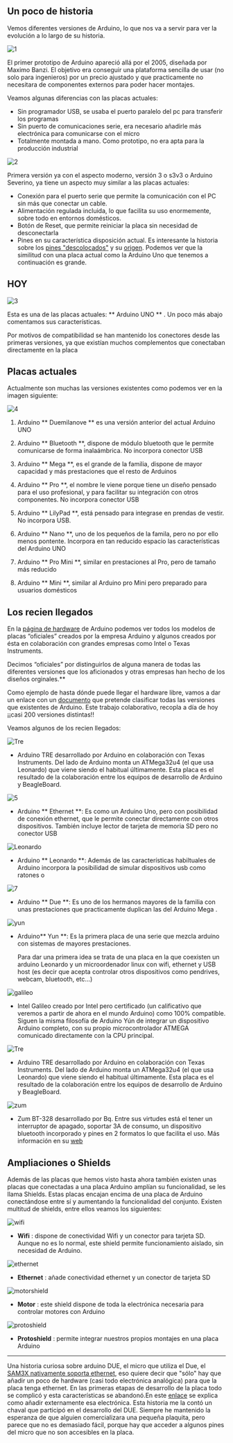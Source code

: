 ## Un poco de historia


Vemos diferentes versiones de Arduino, lo que nos va a servir para ver la evolución a lo largo de su historia.

![1](imagenes/1.jpg)

      
El primer prototipo de Arduino apareció allá por el 2005, diseñada por Maximo Banzi. El objetivo era conseguir una plataforma sencilla de usar (no solo para ingenieros) por un precio ajustado y que practicamente no necesitara de componentes externos para poder hacer montajes.

Veamos algunas diferencias con las placas actuales:

      
* Sin programador USB, se usaba el puerto paralelo del pc para transferir los programas
* Sin puerto de comunicaciones serie, era necesario añadirle más electrónica para comunicarse con el micro
* Totalmente montada a mano. Como prototipo, no era apta para la producción industrial


![2](imagenes/2.jpg)


Primera versión ya con el aspecto moderno, versión 3 o s3v3 o Arduino Severino, ya tiene un aspecto muy similar a las placas actuales:

      
* Conexión para el puerto serie que permite la comunicación con el PC sin más que conectar un cable.
* Alimentación regulada incluida, lo que facilita su uso enormemente, sobre todo en entornos domésticos.
* Botón de Reset, que permite reiniciar la placa sin necesidad de desconectarla
* Pines en su característica disposición actual. Es interesante la historia sobre los <a href="http://brettbeauregard.com/blog/2009/07/Arduino-offset-header/">pines &quot;descolocados&quot;</a> y su <a href="http://www.Arduino.cc/cgi-bin/yabb2/YaBB.pl?num=1212632541/13"> origen</a>. Podemos ver que la similitud con una placa actual como la Arduino Uno que tenemos a continuación es grande.
      
    
## HOY

![3](imagenes/3.jpg)
      
Esta es una de las placas actuales: ** Arduino UNO ** . Un poco más abajo comentamos sus características.

Por motivos de compatibilidad se han mantenido los conectores desde las primeras versiones, ya que existían muchos complementos que conectaban directamente en la placa


## Placas actuales

Actualmente son muchas las versiones existentes como podemos ver en la imagen siguiente:

  
![4](imagenes/4.png)
    

1. Arduino ** Duemilanove ** es una versión anterior del actual Arduino UNO

2. Arduino ** Bluetooth **, dispone de módulo bluetooth que le permite comunicarse de forma inalaámbrica. No incorpora conector USB

3. Arduino ** Mega **, es el grande de la familia, dispone de mayor capacidad y más prestaciones que el resto de Arduinos

4. Arduino ** Pro **, el nombre le viene porque tiene un diseño pensado para el uso profesional, y para facilitar su integración con otros componentes. No incorpora conector USB

5. Arduino ** LilyPad **, está pensado para integrase en prendas de vestir. No incorpora USB.

6. Arduino ** Nano **, uno de los pequeños de la famila, pero no por ello menos pontente. Incorpora en tan reducido espacio las características del Arduino UNO

7. Arduino ** Pro Mini **, similar en prestaciones al Pro, pero de tamaño más reducido

8. Arduino ** Mini **, similar al Arduino pro Mini pero preparado para usuarios domésticos

## Los recien llegados


En la [página de hardware](http://Arduino.cc/it/main/boards) de Arduino podemos ver todos los modelos de placas “oficiales” creados por la empresa Arduino y algunos creados por ésta en colaboración con grandes empresas como Intel o Texas Instruments.

Decimos “oficiales” por distinguirlos de alguna manera de todas las diferentes versiones que los aficionados y otras empresas han hecho de los diseños orginales.** 

Como ejemplo de hasta dónde puede llegar el hardware libre, vamos a dar un enlace con un [documento](https://docs.google.com/spreadsheet/ccc?key=0AsCUiP6WbJIvcG8xalA3QVdmb3JVT0ptWE9VNC02WEE&hl=en_US#gid=0) que pretende clasificar todas las versiones que existentes de Arduino. Este trabajo colaborativo, recopla a día de hoy ¡¡casi 200 versiones distintas!!

Veamos algunos de los recien llegados:

![Tre](http://arduino.cc/en/uploads/Main/ArduinoTre_LandingPage.jpg)

* Arduino TRE desarrollado por Arduino en colaboración con Texas Instruments. Del lado de Arduino monta un ATMega32u4 (el que usa Leonardo) que viene siendo el habitual últimamente. Esta placa es el resultado de la colaboración entre los equipos de desarrollo de Arduino y BeagleBoard.

 ![5](imagenes/5.jpg)
    
* Arduino **  Ethernet **: Es como un Arduino Uno, pero con posibilidad de conexión ethernet, que le permite conectar directamente con otros dispositivos. También incluye lector de tarjeta de memoria SD pero no conector USB
    
![Leonardo](http://Arduino.cc/en/uploads/Main/ArduinoLeonardoFront_2_450px.jpg)
  
* Arduino ** Leonardo **: Además de las características habiltuales de Arduino incorpora la posibilidad de simular dispositivos usb como ratones o  
  
![7](imagenes/7.jpg)
      
* Arduino ** Due **: Es uno de los hermanos mayores de la familia con unas prestaciones que practicamente duplican las del Arduino Mega . 

![yun](http://arduino.cc/en/uploads/Main/ArduinoYunFront_2_450px.jpg)
      
* Arduino** Yun **: Es la primera placa de una serie que mezcla arduino con sistemas de mayores prestaciones.
      
  Para dar una primera idea se trata de una placa en la que coexisten un arduino Leonardo y un microordenador linux con wifi, ethernet y USB host (es decir que acepta controlar otros dispositivos como pendrives, webcam, bluetooth, etc…)
  
![galileo](http://arduino.cc/en/uploads/ArduinoCertified/IntelGalileo_fabD_Front_450px.jpg)    
      
* Intel Galileo creado por Intel pero certificado (un calificativo que veremos a partir de ahora en el mundo Arduino) como 100% compatible. Siguen la misma filosofía de Arduino Yún de integrar un dispositivo Arduino completo, con su propio microcontrolador ATMEGA comunicado directamente con la CPU principal.

  
![Tre](http://arduino.cc/en/uploads/Main/ArduinoTre_LandingPage.jpg)
      
* Arduino TRE desarrollado por Arduino en colaboración con Texas Instruments.
Del lado de Arduino monta un ATMega32u4 (el que usa Leonardo) que viene siendo el habitual últimamente. Esta placa es el resultado de la colaboración entre los equipos de desarrollo de Arduino y BeagleBoard.

![zum](https://static-bqreaders.s3.amazonaws.com/img/web/productView/zum/zum-details.jpg)

* Zum BT-328 desarrollado por Bq. Entre sus virtudes está el tener un interruptor de apagado, soportar 3A de consumo, un dispositivo bluetooth incorporado y pines en 2 formatos lo que facilita el uso. Más información en su [web](http://www.bq.com/es/productos/zum.html)



## Ampliaciones o Shields


Además de las placas que hemos visto hasta ahora también existen unas placas que conectadas a una placa Arduino amplían su funcionalidad, se les llama Shields. Estas placas encajan encima de una placa de Arduino conectándose entre sí y aumentando la 
funcionalidad del conjunto. Existen multitud de shields, entre ellos veamos los siguientes:

![wifi](imagenes/8WiFiShield_thumb_a.jpg)

* **Wifi** : dispone de conectividad Wifi y un conector para tarjeta SD. Aunque no es lo normal, este shield permite funcionamiento aislado, sin necesidad de Arduino.

![ethernet](imagenes/9EthernetShield_R3_thumb.jpg)

* **Ethernet** : añade conectividad ethernet y un conector de tarjeta SD

![motorshield](imagenes/10MotorShield_thumb.jpg)


* **Motor** : este shield dispone de toda la electrónica necesaria para controlar motores con Arduino

![protoshield](imagenes/11ProtoShield_thumb.jpg)

* **Protoshield** : permite integrar nuestros propios montajes en una placa Arduino

* * * 

Una historia curiosa sobre arduino DUE, el micro que utiliza el Due, el [SAM3X nativamente soporta ethernet](http://tronixstuff.com/2013/02/08/first-look-arduino-due/), eso quiere decir que &quot;sólo&quot; hay que añadir un poco de hardware (casi todo electrónica analógica) para que la placa tenga ethernet. En las primeras etapas de desarrollo de la placa todo se complicó y esta características se abandonó.En este [enlace](http://forum.arduino.cc/index.php/topic,142908.0.html) se explica como añadir externamente esa electrónica. Esta historia me la contó un chaval que participó en el desarrollo del DUE. Siempre he mantenido la esperanza de que alguien comercializara una pequeña plaquita, pero parece que no es demasiado fácil, porque hay que acceder a algunos pines del micro que no son accesibles en la placa. 

 